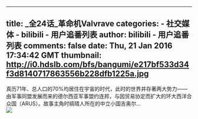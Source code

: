 
---
title: _全24话_革命机Valvrave
categories: 
    - 社交媒体
    - bilibili - 用户追番列表
author: bilibili - 用户追番列表
comments: false
date: Thu, 21 Jan 2016 17:34:42 GMT
thumbnail: http://i0.hdslb.com/bfs/bangumi/e217bf533d34f3d8140717863556b228dfb1225a.jpg
---

<div>   
真历71年、总人口的70%均居住在宇宙的时代，此时的世界并存著两大势力——由军事同盟发展而来的德尔西亚军事盟约连邦，与因贸易协定而扩大的环大西洋合众国（ARUS）。故事主角时缟晴人所在的中立小国吉奥尔...<br><img src="http://i0.hdslb.com/bfs/bangumi/e217bf533d34f3d8140717863556b228dfb1225a.jpg" referrerpolicy="no-referrer">  
</div>
            